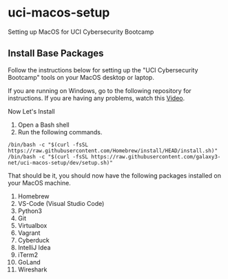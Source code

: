 # uci-macos-setup
Setting up MacOS for UCI Cybersecurity Bootcamp

## Install Base Packages

Follow the instructions below for setting up the "UCI Cybersecurity Bootcamp" tools on your MacOS desktop or laptop. 

If you are running on Windows, go to the following repository for instructions.  If you are having any problems, watch this [Video](https://youtu.be/Mc7-j4RJAGw).

Now Let's Install

1. Open a Bash shell
2. Run the following commands.

~~~~
/bin/bash -c "$(curl -fsSL https://raw.githubusercontent.com/Homebrew/install/HEAD/install.sh)"
/bin/bash -c "$(curl -fsSL https://raw.githubusercontent.com/galaxy3-net/uci-macos-setup/dev/setup.sh)"
~~~~

That should be it, you should now have the following packages installed on your MacOS machine.

1. Homebrew
2. VS-Code (Visual Studio Code)
3. Python3
4. Git
5. Virtualbox
6. Vagrant
7. Cyberduck
8. IntelliJ Idea
9. iTerm2
10. GoLand
11. Wireshark